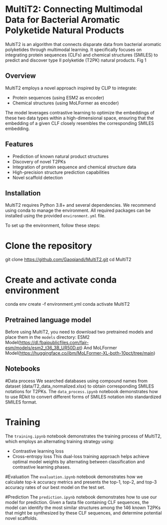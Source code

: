 # MultiT2: Connecting Multimodal Data for Bacterial Aromatic Polyketide Natural Products

MultiT2 is an algorithm that connects disparate data from bacterial aromatic polyketides through multimodal learning. It specifically focuses on integrating protein sequences (CLFs) and chemical structures (SMILES) to predict and discover type II polyketide (T2PK) natural products.
Fig 1

## Overview

MultiT2 employs a novel approach inspired by CLIP to integrate:
- Protein sequences (using ESM2 as encoder)
- Chemical structures (using MoLFormer as encoder)

The model leverages contrastive learning to optimize the embeddings of these two data types within a high-dimensional space, ensuring that the embedding of a given CLF closely resembles the corresponding SMILES embedding.

## Features

- Prediction of known natural product structures
- Discovery of novel T2PKs
- Integration of protein sequence and chemical structure data
- High-precision structure prediction capabilities
- Novel scaffold detection

## Installation
MultiT2 requires Python 3.8+ and several dependencies. We recommend using conda to manage the environment. All required packages can be installed using the provided `environment.yml` file.

To set up the environment, follow these steps:
# Clone the repository
git clone https://github.com/Gaoqiandi/MultiT2.git
cd MultiT2

# Create and activate conda environment
conda env create -f environment.yml
conda activate MultiT2

## Pretrained language model
Before using MultiT2, you need to download two pretrained models and place them in the `models` directory: ESM2 Model(https://dl.fbaipublicfiles.com/fair-esm/models/esm2_t36_3B_UR50D.pt) 
And MoLFormer Model(https://huggingface.co/ibm/MoLFormer-XL-both-10pct/tree/main)


## Notebooks
#Data process
We searched databases using compound names from dataset (data/T2_data_normalized.xlsx) to obtain corresponding SMILES notations for T2PKs. The `data_process.ipynb` notebook demonstrates how to use RDkit to convert different forms of SMILES notation into standardized SMILES format.

# Training
The `training.ipynb` notebook demonstrates the training process of MultiT2, which employs an alternating training strategy using:
- Contrastive learning loss
- Cross-entropy loss
This dual-loss training approach helps achieve optimal model weights by alternating between classification and contrastive learning phases.

#Evaluation
The `evaluation.ipynb` notebook demonstrates how we calculate top-k accuracy metrics and presents the top-1, top-2, and top-3 accuracy rates of our best model on the test set.

#Prediction
The `prediction.ipynb` notebook demonstrates how to use our model for prediction. Given a fasta file containing CLF sequences, the model can identify the most similar structures among the 146 known T2PKs that might be synthesized by these CLF sequences, and determine potential novel scaffolds.
